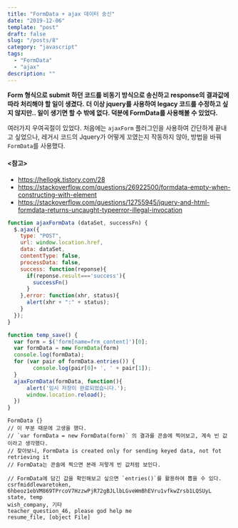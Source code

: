 ```yaml
---
title: "FormData + ajax 데이터 송신"
date: "2019-12-06"
template: "post"
draft: false
slug: "/posts/8"
category: "javascript"
tags:
  - "FormData"
  - "ajax"
description: ""
---
```


__Form 형식으로 submit 하던 코드를 비동기 방식으로 송신하고 response의 결과값에 따라 처리해야 할 일이 생겼다.__
__더 이상 jquery를 사용하여 legacy 코드를 수정하고 싶지 않지만.. 일이 생기면 할 수 밖에 없다. 덕분에 FormData를 사용해볼 수 있었다.__

여러가지 우여곡절이 있었다.
처음에는 `ajaxForm` 플러그인을 사용하여 간단하게 끝내고 싶었으나, 레거시 코드의 Jquery가 어떻게 꼬였는지 작동하지 않아,
방법을 바꿔 `FormData`를 사용했다.

#### <참고>

- https://hellogk.tistory.com/28
- https://stackoverflow.com/questions/26922500/formdata-empty-when-constructing-with-element
- https://stackoverflow.com/questions/12755945/jquery-and-html-formdata-returns-uncaught-typeerror-illegal-invocation

```js
function ajaxFormData (dataSet, successFn) {
  $.ajax({
    type: "POST",
    url: window.location.href,
    data: dataSet,
    contentType: false,
    processData: false,
    success: function(reponse){
      if(reponse.result==='success'){
        successFn()
      }
    },error: function(xhr, status){
      alert(xhr + ":" + status);
    }
  });
}

function temp_save() {
  var form = $('form[name=frm_content]')[0];
  var formData = new FormData(form)
  console.log(formData);
  for (var pair of formData.entries()) {
        console.log(pair[0]+ ', ' + pair[1]);
  }
  ajaxFormData(formData, function(){
      alert('임시 저장이 완료되었습니다.');
      window.location.reload();
  })
}
```

```console
FormData {}
// 이 부분 때문에 고생을 했다.
// `var formData = new FormData(form)` 의 결과를 콘솔에 찍어보고, 계속 빈 값이라고 생각했다.
// 찾아보니, FormData is created only for sending keyed data, not fot retrieving it
// FormData는 콘솔에 찍으면 본래 저렇게 빈 값처럼 보인다.

// FormData에 담긴 값을 확인해보고 싶으면 `entries()`를 활용하여 뽑을 수 있다.
csrfmiddlewaretoken, 6hbeoz1ebVM869TPrcoV7HzzwPjR72gBJLlbLGveWmBhEVru1vfkwZrsb1LQSUyL
state, temp
wish_company, 기타
teacher_question_46, please god help me
resume_file, [object File]
```
